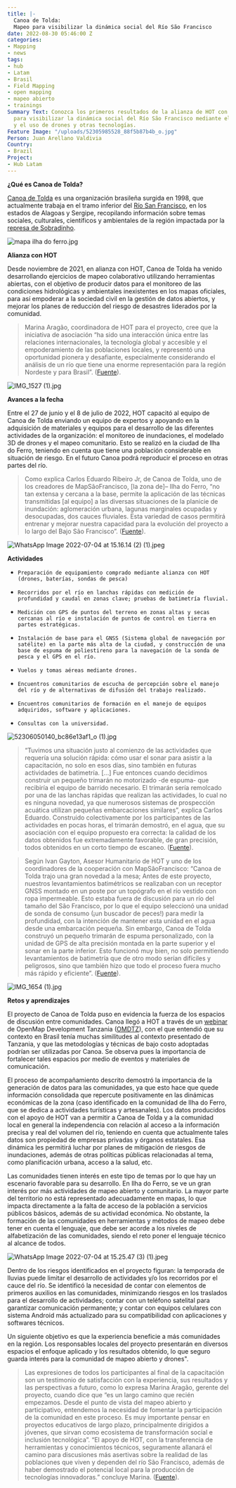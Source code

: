 ```yaml
---
title: |-
  Canoa de Tolda:
  Mapeo para visibilizar la dinámica social del Río São Francisco
date: 2022-08-30 05:46:00 Z
categories:
- Mapping
- news
tags:
- hub
- Latam
- Brasil
- Field Mapping
- open mapping
- mapeo abierto
- trainings
Summary Text: Conozca los primeros resultados de la alianza de HOT con Canoa de Tolda
  para visibilizar la dinámica social del Río São Francisco mediante el mapeo abierto
  y el uso de drones y otras tecnologías.
Feature Image: "/uploads/52305985528_88f5b87b4b_o.jpg"
Person: Juan Arellano Valdivia
Country:
- Brazil
Project:
- Hub Latam
---
```


**¿Qué es Canoa de Tolda?**

[Canoa de Tolda](https://canoadetolda.org.br/) es una organización brasileña surgida en 1998, que actualmente trabaja en el tramo inferior del [Río San Francisco](https://es.wikipedia.org/wiki/R%C3%ADo_San_Francisco_(Brasil)), en los estados de Alagoas y Sergipe, recopilando información sobre temas sociales, culturales, científicos y ambientales de la región impactada por la [represa de Sobradinho](https://es.wikipedia.org/wiki/Presa_de_Sobradinho).

![mapa ilha do ferro.jpg](/uploads/mapa%20ilha%20do%20ferro.jpg)

**Alianza con HOT**

Desde noviembre de 2021, en alianza con HOT, Canoa de Tolda ha venido desarrollando ejercicios de mapeo colaborativo utilizando herramientas abiertas, con el objetivo de producir datos para el monitoreo de las condiciones hidrológicas y ambientales inexistentes en los mapas oficiales, para así empoderar a la sociedad civil en la gestión de datos abiertos, y mejorar los planes de reducción del riesgo de desastres liderados por la comunidad.

> Marina Aragão, coordinadora de HOT para el proyecto, cree que la iniciativa de asociación “ha sido una interacción única entre las relaciones internacionales, la tecnología global y accesible y el empoderamiento de las poblaciones locales, y representó una oportunidad pionera y desafiante, especialmente considerando el análisis de un río que tiene una enorme representación para la región Nordeste y para Brasil”.  ([Fuente](https://infosaofrancisco.canoadetolda.org.br/noticias/geotecnologias/mapsaofrancisco-parceria-com-hot-finaliza-primeira-fase-de-capacitacoes/)).

![IMG_1527 (1).jpg](/uploads/IMG_1527%20(1).jpg)

**Avances a la fecha**

Entre el 27 de junio y el 8 de julio de 2022, HOT capacitó al equipo de Canoa de Tolda enviando un equipo de expertos y apoyando en la adquisición de materiales y equipos para el desarrollo de las diferentes actividades de la organización: el monitoreo de inundaciones, el modelado 3D de drones y el mapeo comunitario. Esto se realizó en la ciudad de Ilha do Ferro, teniendo en cuenta que tiene una población considerable en situación de riesgo. En el futuro Canoa podrá reproducir el proceso en otras partes del río.

> Como explica Carlos Eduardo Ribeiro Jr, de Canoa de Tolda, uno de los creadores de MapSãoFrancisco, \[la zona de\]– Ilha do Ferro, “no tan extensa y cercana a la base, permite la aplicación de las técnicas transmitidas \[al equipo\] a las diversas situaciones de la planicie de inundación: aglomeración urbana, lagunas marginales ocupadas y desocupadas, dos cauces fluviales. Esta variedad de casos permitirá entrenar y mejorar nuestra capacidad para la evolución del proyecto a lo largo del Bajo São Francisco”. ([Fuente](https://infosaofrancisco.canoadetolda.org.br/noticias/geotecnologias/mapsaofrancisco-parceria-com-hot-finaliza-primeira-fase-de-capacitacoes/)).

![WhatsApp Image 2022-07-04 at 15.16.14 (2) (1).jpeg](/uploads/WhatsApp%20Image%202022-07-04%20at%2015.16.14%20(2)%20(1).jpeg)

**Actividades**

*     Preparación de equipamiento comprado mediante alianza con HOT (drones, baterías, sondas de pesca)

*     Recorridos por el río en lanchas rápidas con medición de profundidad y caudal en zonas clave; pruebas de batimetría fluvial.

*     Medición con GPS de puntos del terreno en zonas altas y secas cercanas al río e instalación de puntos de control en tierra en partes estratégicas.

*     Instalación de base para el GNSS (Sistema global de navegación por satélite) en la parte más alta de la ciudad, y construcción de una base de espuma de poliestireno para la navegación de la sonda de pesca y el GPS en el río.

*     Vuelos y tomas aéreas mediante drones.

*     Encuentros comunitarios de escucha de percepción sobre el manejo del río y de alternativas de difusión del trabajo realizado.

*     Encuentros comunitarios de formación en el manejo de equipos adquiridos, software y aplicaciones.

*     Consultas con la universidad.

![52306050140_bc86e13af1_o (1).jpg](/uploads/52306050140_bc86e13af1_o%20(1).jpg)

> “Tuvimos una situación justo al comienzo de las actividades que requería una solución rápida: cómo usar el sonar para asistir a la capacitación, no solo en esos días, sino también en futuras actividades de batimetría. \[...\]  Fue entonces cuando decidimos construir un pequeño trimarán no motorizado -de espuma- que recibiría el equipo de barrido necesario. El trimarán sería remolcado por una de las lanchas rápidas que realizan las actividades, lo cual no es ninguna novedad, ya que numerosos sistemas de prospección acuática utilizan pequeñas embarcaciones similares”, explica Carlos Eduardo. Construido colectivamente por los participantes de las actividades en pocas horas, el trimarán demostró, en el agua, que su asociación con el equipo propuesto era correcta: la calidad de los datos obtenidos fue extremadamente favorable, de gran precisión, todos obtenidos en un corto tiempo de escaneo. ([Fuente](https://infosaofrancisco.canoadetolda.org.br/noticias/geotecnologias/para-todos-tecnologias-e-ciencias-cidadas-abertas-despontam-no-baixo-sao-francisco/)).

> Según Ivan Gayton, Asesor Humanitario de HOT y uno de los coordinadores de la cooperación con MapSãoFrancisco: “Canoa de Tolda trajo una gran novedad a la mesa; Antes de este proyecto, nuestros levantamientos batimétricos se realizaban con un receptor GNSS montado en un poste por un topógrafo en el río vestido con ropa impermeable. Esto estaba fuera de discusión para un río del tamaño del São Francisco, por lo que el equipo seleccionó una unidad de sonda de consumo (¡un buscador de peces!) para medir la profundidad, con la intención de mantener esta unidad en el agua desde una embarcación pequeña. Sin embargo, Canoa de Tolda construyó un pequeño trimarán de espuma personalizado, con la unidad de GPS de alta precisión montada en la parte superior y el sonar en la parte inferior. Esto funcionó muy bien, no solo permitiendo levantamientos de batimetría que de otro modo serían difíciles y peligrosos, sino que también hizo que todo el proceso fuera mucho más rápido y eficiente”. ([Fuente](https://infosaofrancisco.canoadetolda.org.br/noticias/geotecnologias/para-todos-tecnologias-e-ciencias-cidadas-abertas-despontam-no-baixo-sao-francisco/)).

![IMG_1654 (1).jpg](/uploads/IMG_1654%20(1).jpg)

**Retos y aprendizajes**

El proyecto de Canoa de Tolda puso en evidencia la fuerza de los espacios de discusión entre comunidades. Canoa llegó a HOT a través de un [web](https://www.youtube.com/watch?v=kko2rkLjVgY)[inar](https://www.youtube.com/watch?v=ZO14Mg69HfU) de OpenMap Development Tanzania ([OMDTZ](https://www.omdtz.or.tz/)), con el que entendió que su contexto en Brasil tenía muchas similitudes al contexto presentado de Tanzania, y que las metodologías y técnicas de bajo costo adoptadas podrían  ser utilizadas por Canoa. Se observa pues la importancia de fortalecer tales espacios por medio de eventos y materiales de comunicación.

El proceso de acompañamiento descrito demostró la importancia de la generación de datos para las comunidades, ya que esto hace que quede información consolidada que repercute positivamente en las dinámicas económicas de la zona (caso identificado en la comunidad de Ilha do Ferro, que se dedica a actividades turísticas y artesanales). Los datos producidos con el apoyo de HOT van a permitir a Canoa de Tolda y a la comunidad local en general la independencia con relación al acceso a la información precisa y real del volumen del río, teniendo en cuenta que actualmente tales datos son propiedad de empresas privadas y órganos estatales. Esa dinámica les permitirá luchar por planes de mitigación de riesgos de inundaciones, además de otras políticas públicas relacionadas al tema, como planificación urbana, acceso a la salud, etc.

Las comunidades tienen interés en este tipo de temas por lo que hay un escenario favorable para su desarrollo. En Ilha do Ferro, se ve un gran interés por más actividades de mapeo abierto y comunitario. La mayor parte del territorio no está representado adecuadamente en mapas, lo que impacta directamente a la falta de acceso de la población a servicios públicos básicos, además de su actividad económica. No obstante, la formación de las comunidades en herramientas y métodos de mapeo debe tener en cuenta el lenguaje, que debe ser acorde a los niveles de alfabetización de las comunidades, siendo el reto poner  el lenguaje técnico al alcance de todos.

![WhatsApp Image 2022-07-04 at 15.25.47 (3) (1).jpeg](/uploads/WhatsApp%20Image%202022-07-04%20at%2015.25.47%20(3)%20(1).jpeg)

Dentro de los riesgos identificados en el proyecto figuran: la temporada de lluvias puede limitar el desarrollo de actividades y/o los recorridos por el cauce del río. Se identificó la necesidad de contar con elementos de primeros auxilios en las comunidades, minimizando riesgos en los traslados para el desarrollo de actividades; contar con un teléfono satelital para garantizar comunicación permanente; y contar con  equipos celulares con sistema Android más actualizado para su  compatibilidad con aplicaciones y softwares técnicos.

Un siguiente objetivo es que la experiencia beneficie a más comunidades en la región. Los responsables locales del proyecto presentarán en diversos espacios el enfoque aplicado y los resultados obtenido, lo que seguro guarda interés para la comunidad de mapeo abierto y drones".

> Las expresiones de todos los participantes al final de la capacitación son un testimonio de satisfacción con la experiencia, sus resultados y las perspectivas a futuro, como lo expresa Marina Aragão, gerente del proyecto, cuando dice que “es un largo camino que recién empezamos. Desde el punto de vista del mapeo abierto y participativo, entendemos la necesidad de fomentar la participación de la comunidad en este proceso. Es muy importante pensar en proyectos educativos de largo plazo, principalmente dirigidos a jóvenes, que sirvan como ecosistema de transformación social e inclusión tecnológica”. “El apoyo de HOT, con la transferencia de herramientas y conocimientos técnicos, seguramente allanará el camino para discusiones más asertivas sobre la realidad de las poblaciones que viven y dependen del río São Francisco, además de haber demostrado el potencial local para la producción de tecnologías innovadoras.” concluye Marina. ([Fuente](https://infosaofrancisco.canoadetolda.org.br/noticias/geotecnologias/mapsaofrancisco-parceria-com-hot-finaliza-primeira-fase-de-capacitacoes/)).